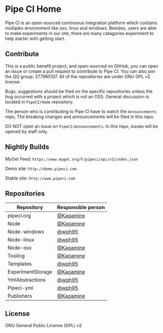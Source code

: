 # Pipe CI Home

Pipe CI is an open-sourced continuous integration platform which contains multiplex environment like osx, linux and windows. Besides, users are able to make experiments in our site, there are many catagories experiment to help starter with getting start.

## Contribute

This is a public benefit project, and open-sourced on GitHub, you can open an issue or create a pull request to contribute to Pipe CI. You can also join the QQ group: 277985107. All of the repositories are under GNU GPL v2 license.

Bugs, suggestions should be filed on the specific repositories unless the bug occurred with a project which is not an OSS. General discussion is located in `PipeCI/Home` repository.

The person who is contributing to Pipe CI have to watch the `Announcements` repo, The breaking changes and announcements will be filed in this repo.

DO NOT open an issue on `PipeCI/Announcements`. In this repo, issues will be opened by staff only.

## Nightly Builds

MyGet Feed: `https://www.myget.org/F/pipeci/api/v3/index.json`

Demo site: `http://demo.pipeci.com`

Stable site: `http://www.pipeci.com`

## Repositories

| Repository | Responsible person |
|------------|--------------------|
|pipeci.org|[@Kagamine](https://github.com/kagamine)|
|Node|[@Kagamine](https://github.com/kagamine)|
|Node-windows|[@wph95](https://github.com/wph95)|
|Node-linux|[@wph95](https://github.com/wph95)|
|Node-osx|[@Kagamine](https://github.com/kagamine)|
|Tooling|[@Kagamine](https://github.com/kagamine)|
|Templates|[@wph95](https://github.com/wph95)|
|ExperimentStorage|[@Kagamine](https://github.com/kagamine)|
|YmlAbstractions|[@wph95](https://github.com/wph95)|
|Pipeci-yml|[@wph95](https://github.com/wph95)|
|Publishers|[@Kagamine](https://github.com/Kagamine)|


## License

GNU General Public License (GPL) v2
